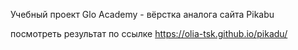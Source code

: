 Учебный проект Glo Academy - вёрстка аналога сайта Pikabu


посмотреть результат по ссылке https://olia-tsk.github.io/pikadu/
